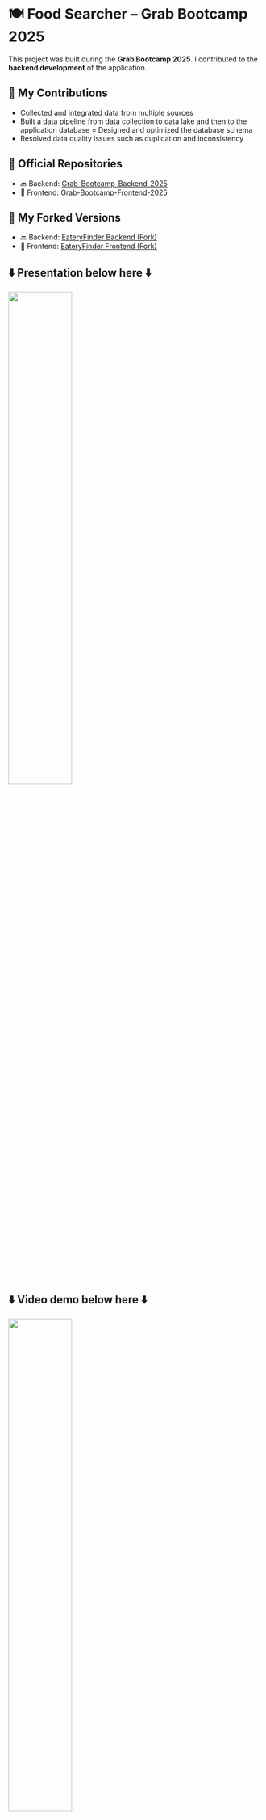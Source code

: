 # 🍽️ Food Searcher – Grab Bootcamp 2025

This project was built during the **Grab Bootcamp 2025**. I contributed to the **backend development** of the application.

## 🔧 My Contributions
- Collected and integrated data from multiple sources
- Built a data pipeline from data collection to data lake and then to the application database
= Designed and optimized the database schema
- Resolved data quality issues such as duplication and inconsistency


## 📂 Official Repositories
- 🔙 Backend: [Grab-Bootcamp-Backend-2025](https://github.com/minhharry/Grab-Bootcamp-Backend-2025)  
- 🎨 Frontend: [Grab-Bootcamp-Frontend-2025](https://github.com/thvnhtai/grab-bootcamp-frontend/tree/main)

## 📁 My Forked Versions
- 🔙 Backend: [EateryFinder Backend (Fork)](https://github.com/NP10t/EateryFinder-Grab-Bootcamp-2025-Backend)  
- 🎨 Frontend: [EateryFinder Frontend (Fork)](https://github.com/NP10t/EateryFinder-Grab-Bootcamp-2025-Frontend)

## ⬇️ **Presentation below here** ⬇️
[<img src="https://github.com/user-attachments/assets/3fb8a77d-0eec-40c9-a9d5-0677a0a7ae2c" width="50%">](https://docs.google.com/presentation/d/1IghE-lw7ko_VGYhRVGuzt-pQp9shpCUSxbzZoS7WCPA/edit?usp=sharing)

## ⬇️ **Video demo below here** ⬇️
[<img src="https://img.youtube.com/vi/kNpFvkHNI3M/maxresdefault.jpg" width="50%">](https://www.youtube.com/watch?v=kNpFvkHNI3M)
